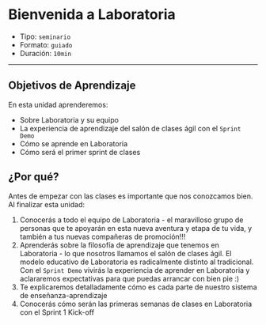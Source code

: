 # Bienvenida a Laboratoria

- Tipo: `seminario`
- Formato: `guiado`
- Duración: `10min`

***

## Objetivos de Aprendizaje

En esta unidad aprenderemos:
* Sobre Laboratoria y su equipo
* La experiencia de aprendizaje del salón de clases ágil con el `Sprint Demo`
* Cómo se aprende en Laboratoria
* Cómo será el primer sprint de clases

## ¿Por qué?

Antes de empezar con las clases es importante que nos conozcamos bien. Al
finalizar esta unidad:

1. Conocerás a todo el equipo de Laboratoria - el maravilloso grupo de personas
que te apoyarán en esta nueva aventura y etapa de tu vida, y también a tus
nuevas compañeras de promoción!!!
2. Aprenderás sobre la filosofía de aprendizaje que tenemos en
Laboratoria - lo que nosotros llamamos el salón de clases ágil. El modelo
educativo de Laboratoria es radicalmente distinto al tradicional. Con el
`Sprint Demo` vivirás la experiencia de aprender en Laboratoria y
aclararemos expectativas para que puedas arrancar con bien pie :)
3. Te explicaremos detalladamente cómo es cada parte de nuestro sistema de
enseñanza-aprendizaje
4. Conocerás cómo serán las primeras semanas de clases en Laboratoria con
el Sprint 1 Kick-off
